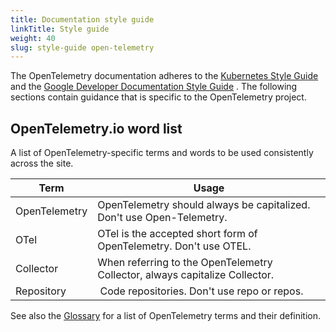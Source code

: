 ```yaml
---
title: Documentation style guide
linkTitle: Style guide
weight: 40
slug: style-guide open-telemetry
---
```


The OpenTelemetry documentation adheres to the
[Kubernetes Style Guide](https://kubernetes.io/docs/contribute/style/style-guide/)
and the
[Google Developer Documentation Style Guide](https://developers.google.com/style)
. The following sections contain guidance that is specific to the OpenTelemetry
project.

## OpenTelemetry.io word list

A list of OpenTelemetry-specific terms and words to be used consistently across
the site.

<!-- prettier-ignore-start -->
| Term | Usage |
| --- | --- |
| OpenTelemetry | OpenTelemetry should always be capitalized. Don't use Open-Telemetry. |
| OTel | OTel is the accepted short form of OpenTelemetry. Don't use OTEL. |
| Collector | When referring to the OpenTelemetry Collector, always capitalize Collector. |
| Repository | Code repositories. Don't use repo or repos. |
<!-- prettier-ignore-end -->

See also the [Glossary](/docs/concepts/glossary/) for a list of OpenTelemetry
terms and their definition.

